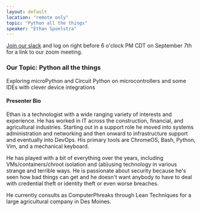 ```yaml
---
layout: default
location: "remote only"
topic: "Python all the things"
speaker: "Ethan Spoelstra"
---
```


[Join our slack](https://join.slack.com/t/pyowa/shared_invite/enQtNjM4MzAxMzIwNzg0LTA5YjNmMDk4MWNkZGFlOTNhMWJkZGQ3ZTAxYjIxYTg5NTZmN2Q2ZmMyOTE4NDgyYzFmODBjNzExYTQ4YjM0Zjg) and log on right before 6 o'clock PM CDT on September 7th for a link to our zoom meeting.

### Our Topic: Python all the things

Exploring microPython and Circuit Python on microcontrollers and some IDEs with clever device integrations

#### Presenter Bio

Ethan is a technologist with a wide ranging variety of interests and experience. He has worked in IT across the construction, financial, and agricultural industries. Starting out in a support role he moved into systems administration and networking and then onward to infrastructure support and eventually into DevOps. His primary tools are ChromeOS, Bash, Python, Vim, and a mechanical keyboard.

He has played with a bit of everything over the years, including VMs/containers/chroot isolation and (ab)using technology in various strange and terrible ways. He is passionate about security because he's seen how bad things can get and he doesn't want anybody to have to deal with credential theft or identity theft or even worse breaches.

He currently consults as ComputerPhreaks through Lean Techniques for a large agricultural company in Des Moines.
